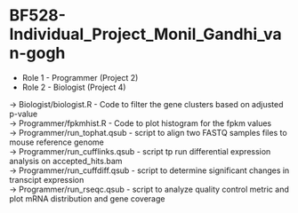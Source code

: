 # BF528-Individual_Project_Monil_Gandhi_van-gogh

* Role 1 - Programmer (Project 2)   
* Role 2 - Biologist (Project 4) 

-> Biologist/biologist.R - Code to filter the gene clusters based on adjusted p-value  
-> Programmer/fpkmhist.R -  Code to plot histogram for the fpkm values  
-> Programmer/run_tophat.qsub - script to align two FASTQ samples files to mouse reference genome  
-> Programmer/run_cufflinks.qsub - script tp run differential expression analysis on accepted_hits.bam    
-> Programmer/run_cuffdiff.qsub - script to determine significant changes in transcipt expression  
-> Programmer/run_rseqc.qsub - script to analyze quality control metric and plot mRNA distribution and gene coverage  

